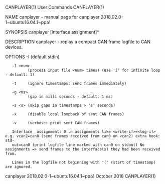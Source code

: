 CANPLAYER(1)                                                       User Commands                                                      CANPLAYER(1)

NAME
       canplayer - manual page for canplayer 2018.02.0-1~ubuntu16.04.1~ppa1

SYNOPSIS
       canplayer <options> [interface assignment]*

DESCRIPTION
       canplayer - replay a compact CAN frame logfile to CAN devices.

OPTIONS
       -I <infile>
              (default stdin)

       -l <num>
              (process input file <num> times) (Use 'i' for infinite loop - default: 1)

       -t     (ignore timestamps: send frames immediately)

       -g <ms>
              (gap in milli seconds - default: 1 ms)

       -s <s> (skip gaps in timestamps > 's' seconds)

       -x     (disable local loopback of sent CAN frames)

       -v     (verbose: print sent CAN frames)

       Interface  assignment: 0..n assignments like <write-if>=<log-if> e.g. vcan2=can0 (send frames received from can0 on vcan2) extra hook: std‐
       out=can0 (print logfile line marked with can0 on stdout) No assignments => send frames to the interface(s) they had been received from.

       Lines in the logfile not beginning with '(' (start of timestamp) are ignored.

canplayer 2018.02.0-1~ubuntu16.04.1~ppa1                           October 2018                                                       CANPLAYER(1)

